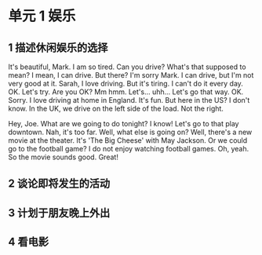# 单元 1 娱乐

## 1 描述休闲娱乐的选择

It's beautiful, Mark.
I am so tired.
Can you drive?
What's that supposed to mean?
I mean, I can drive. But there?
I'm sorry Mark. I can drive, but I'm not very good at it.
Sarah, I love driving. But it's tiring.
I can't do it every day.
OK.
Let's try.
Are you OK?
Mm	hmm.
Let's... uhh... Let's go that way.
OK.
Sorry.
I love driving at home in England.
It's fun.
But here in the US? I don't know.
In the UK, we drive on the left side of the load. Not the right.


Hey, Joe. What are we going to do tonight?
I know! Let's go to that play downtown.
Nah, it's too far.
Well, what else is going on?
Well, there's a new movie at the theater. It's 'The Big Cheese' with May Jackson.
Or we could go to the football game?
I do not enjoy watching football games.
Oh, yeah. So the movie sounds good.
Great!

## 2 谈论即将发生的活动

## 3 计划于朋友晚上外出

## 4 看电影

